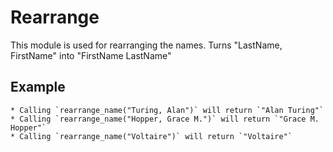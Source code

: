 
Rearrange
========

This module is used for rearranging the names.
Turns "LastName, FirstName" into "FirstName LastName"

## Example

	* Calling `rearrange_name("Turing, Alan")` will return `"Alan Turing"`
	* Calling `rearrange_name("Hopper, Grace M.")` will return `"Grace M. Hopper"`
	* Calling `rearrange_name("Voltaire")` will return `"Voltaire"`